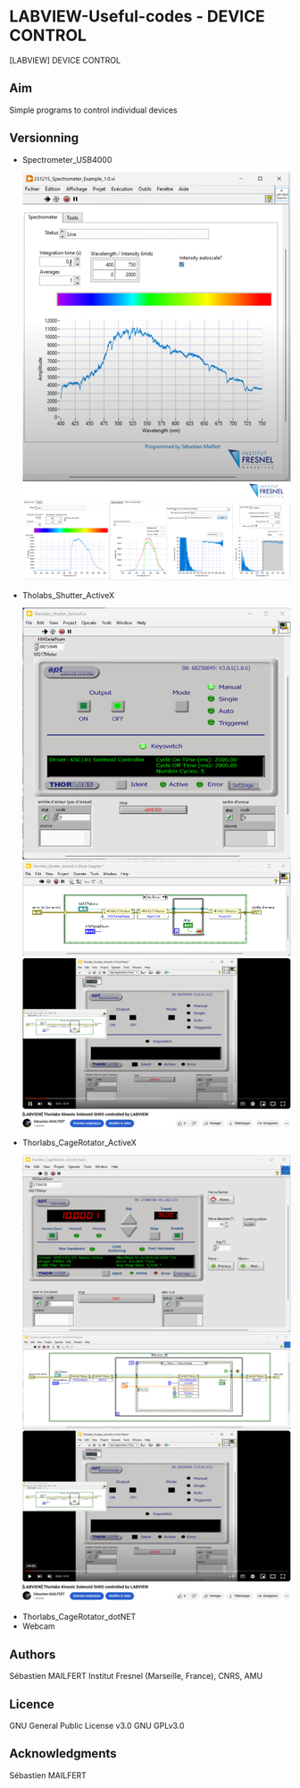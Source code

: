 # LABVIEW-Useful-codes - DEVICE CONTROL
[LABVIEW] DEVICE CONTROL


## Aim
Simple programs to control individual devices

## Versionning
<ul>
<li>  Spectrometer_USB4000 </li>


[![Watch the video](https://github.com/MAILFERT-Sebastien/LABVIEW-Useful-codes/blob/main/Device_control/Spectrometer_USB4000/Images/Labview_OceanOptics_USB4000.png)](https://www.youtube.com/watch?v=lz8w-zJ4CPQ)
[![Watch the video](https://github.com/MAILFERT-Sebastien/LABVIEW-Useful-codes/blob/main/Device_control/Spectrometer_USB4000/Images/Labview_OceanOptics_USB4000_2.png)](https://youtu.be/C9iH8P3rPok)


<li>  Tholabs_Shutter_ActiveX </li>
  
![image](https://github.com/MAILFERT-Sebastien/LABVIEW-Useful-codes/blob/main/Device_control/Thorlabs_Shutter_ActiveX/Thorlabs_Shutter_ActiveX.png)
![image](https://github.com/MAILFERT-Sebastien/LABVIEW-Useful-codes/blob/main/Device_control/Thorlabs_Shutter_ActiveX/Thorlabs_Shutter_ActiveX_2.png)
[![Watch the video](https://github.com/MAILFERT-Sebastien/LABVIEW-Useful-codes/blob/main/Device_control/Thorlabs_Shutter_ActiveX/Thorlabs_Shutter_ActiveX_3.png)](https://youtu.be/wK0ihhYWcJ8)
  



<li> Thorlabs_CageRotator_ActiveX</li>

![image](https://github.com/MAILFERT-Sebastien/LABVIEW-Useful-codes/blob/main/Device_control/Thorlabs_CageRotator_ActiveX/Thorlabs_CageRotator_ActiveX_Full_1.png)
![image](https://github.com/MAILFERT-Sebastien/LABVIEW-Useful-codes/blob/main/Device_control/Thorlabs_CageRotator_ActiveX/Thorlabs_CageRotator_ActiveX_Full_2.png)
[![Watch the video](https://github.com/MAILFERT-Sebastien/LABVIEW-Useful-codes/blob/main/Device_control/Thorlabs_CageRotator_ActiveX/Thorlabs_CageRotator_ActiveX_Full_3.png)](https://youtu.be/Oemz80T-54o)





<li> Thorlabs_CageRotator_dotNET</li>


<li> Webcam</li>
</ul>





## Authors
Sébastien MAILFERT
Institut Fresnel (Marseille, France), CNRS, AMU

## Licence
GNU General Public License v3.0
GNU GPLv3.0

## Acknowledgments
Sébastien MAILFERT
